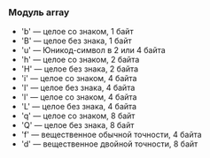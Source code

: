### Модуль array
* 'b' — целое со знаком, 1 байт
* 'B' — целое без знака, 1 байт
* 'u' — Юникод-символ в 2 или 4 байта
* 'h' — целое со знаком, 2 байта
* 'H' — целое без знака, 2 байта
* 'i' — целое со знаком, 4 байта
* 'I' — целое без знака, 4 байта
* 'l' — целое со знаком, 4 байта
* 'L' — целое без знака, 4 байта
* 'q' — целое со знаком, 8 байт
* 'Q' — целое без знака, 8 байт
* 'f' — вещественное обычной точности, 4 байта
* 'd' — вещественное двойной точности, 8 байт